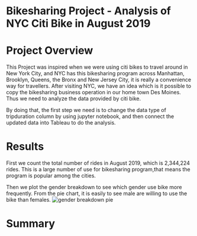 # Bikesharing Project - Analysis of NYC Citi Bike in August 2019

# Project Overview

This Project was inspired when we were using citi bikes to travel around in New York City, and NYC has this bikesharing program across Manhattan, Brooklyn, Queens, the Bronx and New Jersey City, it is really a convenience way for travellers. After visiting NYC, we have an idea which is it possible to copy the bikesharing business operation in our home town Des Moines. Thus we need to analyze the data provided by citi bike.

By doing that, the first step we need is to change the data type of tripduration column by using jupyter notebook, and then connect the updated data into Tableau to do the analysis.

# Results

First we count the total number of rides in August 2019, which is 2,344,224 rides. This is a large number of use for bikesharing program,that means the program is popular among the cities.

Then we plot the gender breakdown to see which gender use bike more frequently. From the pie chart, it is easily to see male are willing to use the bike than females.
![gender breakdown pie]()


# Summary
